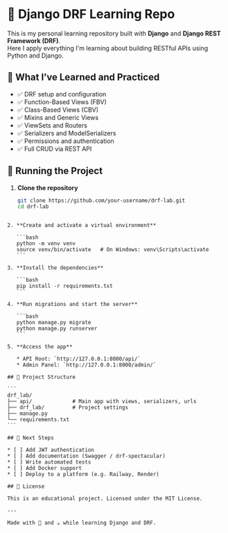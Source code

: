 
# 🧠 Django DRF Learning Repo

This is my personal learning repository built with **Django** and **Django REST Framework (DRF)**.  
Here I apply everything I'm learning about building RESTful APIs using Python and Django.

## 🔧 What I’ve Learned and Practiced

- ✅ DRF setup and configuration
- ✅ Function-Based Views (FBV)
- ✅ Class-Based Views (CBV)
- ✅ Mixins and Generic Views
- ✅ ViewSets and Routers
- ✅ Serializers and ModelSerializers
- ✅ Permissions and authentication
- ✅ Full CRUD via REST API

## 🚀 Running the Project

1. **Clone the repository**
   ```bash
   git clone https://github.com/your-username/drf-lab.git
   cd drf-lab
````

2. **Create and activate a virtual environment**

   ```bash
   python -m venv venv
   source venv/bin/activate   # On Windows: venv\Scripts\activate
   ```

3. **Install the dependencies**

   ```bash
   pip install -r requirements.txt
   ```

4. **Run migrations and start the server**

   ```bash
   python manage.py migrate
   python manage.py runserver
   ```

5. **Access the app**

   * API Root: `http://127.0.0.1:8000/api/`
   * Admin Panel: `http://127.0.0.1:8000/admin/`

## 📁 Project Structure

```
drf_lab/
├── api/             # Main app with views, serializers, urls
├── drf_lab/         # Project settings
├── manage.py
└── requirements.txt
```

## 🧪 Next Steps

* [ ] Add JWT authentication
* [ ] Add documentation (Swagger / drf-spectacular)
* [ ] Write automated tests
* [ ] Add Docker support
* [ ] Deploy to a platform (e.g. Railway, Render)

## 📄 License

This is an educational project. Licensed under the MIT License.

---

Made with 🧠 and ☕ while learning Django and DRF.

